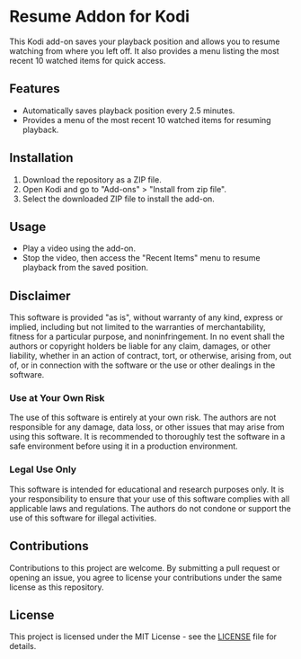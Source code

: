 # Resume Addon for Kodi

This Kodi add-on saves your playback position and allows you to resume watching from where you left off. It also provides a menu listing the most recent 10 watched items for quick access.

## Features

- Automatically saves playback position every 2.5 minutes.
- Provides a menu of the most recent 10 watched items for resuming playback.

## Installation

1. Download the repository as a ZIP file.
2. Open Kodi and go to "Add-ons" > "Install from zip file".
3. Select the downloaded ZIP file to install the add-on.

## Usage

- Play a video using the add-on.
- Stop the video, then access the "Recent Items" menu to resume playback from the saved position.

## Disclaimer

This software is provided "as is", without warranty of any kind, express or implied, including but not limited to the warranties of merchantability, fitness for a particular purpose, and noninfringement. In no event shall the authors or copyright holders be liable for any claim, damages, or other liability, whether in an action of contract, tort, or otherwise, arising from, out of, or in connection with the software or the use or other dealings in the software.

### Use at Your Own Risk

The use of this software is entirely at your own risk. The authors are not responsible for any damage, data loss, or other issues that may arise from using this software. It is recommended to thoroughly test the software in a safe environment before using it in a production environment.

### Legal Use Only

This software is intended for educational and research purposes only. It is your responsibility to ensure that your use of this software complies with all applicable laws and regulations. The authors do not condone or support the use of this software for illegal activities.

## Contributions

Contributions to this project are welcome. By submitting a pull request or opening an issue, you agree to license your contributions under the same license as this repository.

## License

This project is licensed under the MIT License - see the [LICENSE](LICENSE) file for details.
